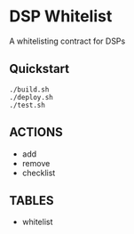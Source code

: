 # DSP Whitelist

A whitelisting contract for DSPs

## Quickstart

```
./build.sh
./deploy.sh
./test.sh
```

## ACTIONS

- add
- remove
- checklist

## TABLES

- whitelist
